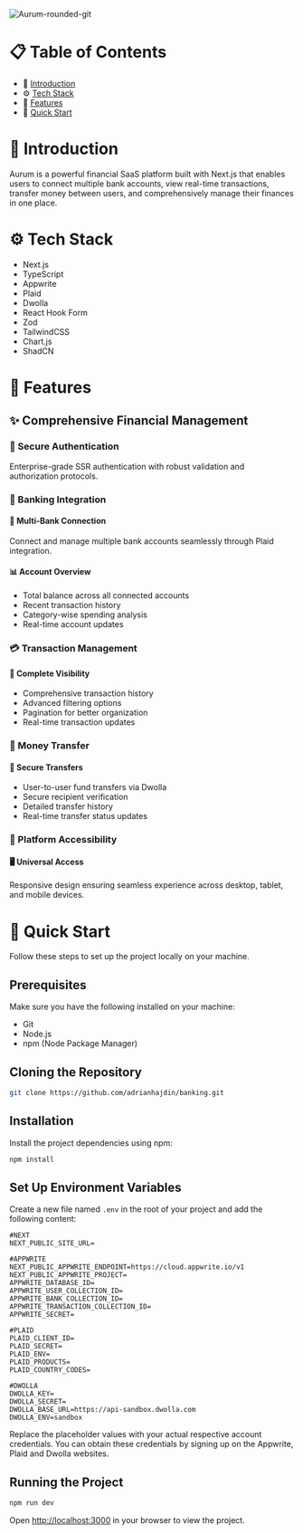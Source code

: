 ![Aurum-rounded-git](https://github.com/user-attachments/assets/d20717fb-5e62-47ff-a3dc-0bff34eec878)


# 📋 Table of Contents
* 🚀 [Introduction](#introduction)
* ⚙️ [Tech Stack](#tech-stack)
* 🔋 [Features](#features)
* 🤸 [Quick Start](#quick-start)

# 🚀 Introduction
<a name="introduction"></a>
Aurum is a powerful financial SaaS platform built with Next.js that enables users to connect multiple bank accounts, view real-time transactions, transfer money between users, and comprehensively manage their finances in one place.

# ⚙️ Tech Stack
<a name="tech-stack"></a>
* Next.js
* TypeScript
* Appwrite
* Plaid
* Dwolla
* React Hook Form
* Zod
* TailwindCSS
* Chart.js
* ShadCN

# 🔋 Features
<a name="features"></a>
## ✨ Comprehensive Financial Management
### 🔐 Secure Authentication
Enterprise-grade SSR authentication with robust validation and authorization protocols.

### 🏦 Banking Integration
#### 🔄 Multi-Bank Connection
Connect and manage multiple bank accounts seamlessly through Plaid integration.

#### 📊 Account Overview
* Total balance across all connected accounts
* Recent transaction history
* Category-wise spending analysis
* Real-time account updates

### 💳 Transaction Management
#### 📱 Complete Visibility
* Comprehensive transaction history
* Advanced filtering options
* Pagination for better organization
* Real-time transaction updates

### 💸 Money Transfer
#### 🔄 Secure Transfers
* User-to-user fund transfers via Dwolla
* Secure recipient verification
* Detailed transfer history
* Real-time transfer status updates

### 📱 Platform Accessibility
#### 🖥️ Universal Access
Responsive design ensuring seamless experience across desktop, tablet, and mobile devices.

# 🤸 Quick Start
<a name="quick-start"></a>
Follow these steps to set up the project locally on your machine.

## Prerequisites
Make sure you have the following installed on your machine:
* Git
* Node.js
* npm (Node Package Manager)

## Cloning the Repository
```bash
git clone https://github.com/adrianhajdin/banking.git
```

## Installation
Install the project dependencies using npm:
```bash
npm install
```

## Set Up Environment Variables
Create a new file named `.env` in the root of your project and add the following content:
```env
#NEXT
NEXT_PUBLIC_SITE_URL=

#APPWRITE
NEXT_PUBLIC_APPWRITE_ENDPOINT=https://cloud.appwrite.io/v1
NEXT_PUBLIC_APPWRITE_PROJECT=
APPWRITE_DATABASE_ID=
APPWRITE_USER_COLLECTION_ID=
APPWRITE_BANK_COLLECTION_ID=
APPWRITE_TRANSACTION_COLLECTION_ID=
APPWRITE_SECRET=

#PLAID
PLAID_CLIENT_ID=
PLAID_SECRET=
PLAID_ENV=
PLAID_PRODUCTS=
PLAID_COUNTRY_CODES=

#DWOLLA
DWOLLA_KEY=
DWOLLA_SECRET=
DWOLLA_BASE_URL=https://api-sandbox.dwolla.com
DWOLLA_ENV=sandbox
```

Replace the placeholder values with your actual respective account credentials. You can obtain these credentials by signing up on the Appwrite, Plaid and Dwolla websites.

## Running the Project
```bash
npm run dev
```

Open [http://localhost:3000](http://localhost:3000) in your browser to view the project.
